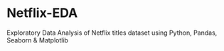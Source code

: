 # Netflix-EDA
Exploratory Data Analysis of Netflix titles dataset using Python, Pandas, Seaborn &amp; Matplotlib

